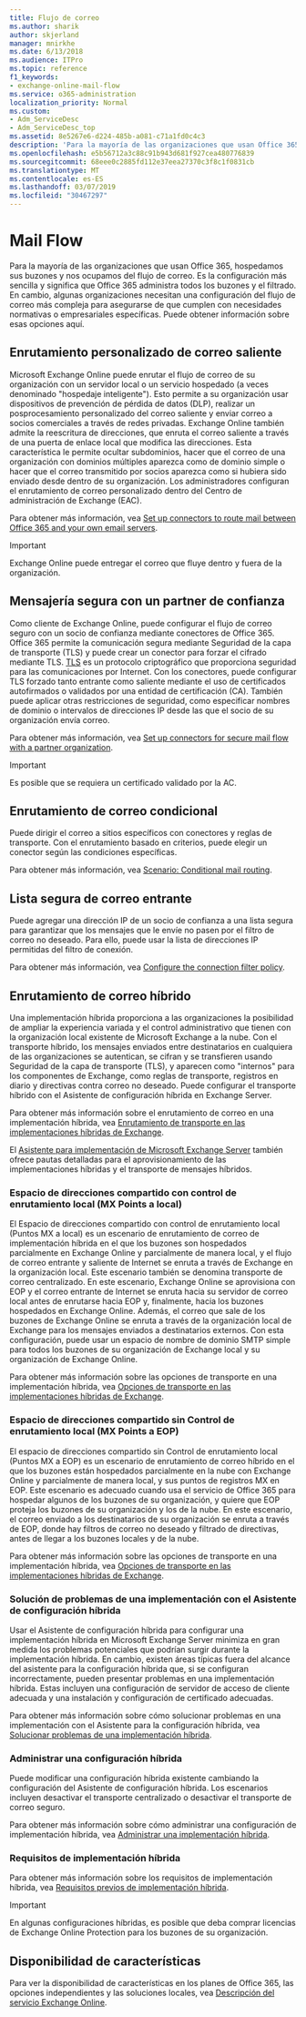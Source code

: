 ```yaml
---
title: Flujo de correo
ms.author: sharik
author: skjerland
manager: mnirkhe
ms.date: 6/13/2018
ms.audience: ITPro
ms.topic: reference
f1_keywords:
- exchange-online-mail-flow
ms.service: o365-administration
localization_priority: Normal
ms.custom:
- Adm_ServiceDesc
- Adm_ServiceDesc_top
ms.assetid: 8e5267e6-d224-485b-a081-c71a1fd0c4c3
description: 'Para la mayoría de las organizaciones que usan Office 365, hospedamos sus buzones y nos ocupamos del flujo de correo. Es la configuración más sencilla y significa que Office 365 administra todos los buzones y el filtrado. En cambio, algunas organizaciones necesitan una configuración del flujo de correo más compleja para asegurarse de que cumplen con necesidades normativas o empresariales específicas. Puede obtener información sobre esas opciones aquí. '
ms.openlocfilehash: e5b56712a3c88c91b943d681f927cea480776839
ms.sourcegitcommit: 68eee0c2885fd112e37eea27370c3f8c1f0831cb
ms.translationtype: MT
ms.contentlocale: es-ES
ms.lasthandoff: 03/07/2019
ms.locfileid: "30467297"
---
```

# <a name="mail-flow"></a>Mail Flow

Para la mayoría de las organizaciones que usan Office 365, hospedamos sus buzones y nos ocupamos del flujo de correo. Es la configuración más sencilla y significa que Office 365 administra todos los buzones y el filtrado. En cambio, algunas organizaciones necesitan una configuración del flujo de correo más compleja para asegurarse de que cumplen con necesidades normativas o empresariales específicas. Puede obtener información sobre esas opciones aquí.  
  
## <a name="custom-routing-of-outbound-email"></a>Enrutamiento personalizado de correo saliente

Microsoft Exchange Online puede enrutar el flujo de correo de su organización con un servidor local o un servicio hospedado (a veces denominado "hospedaje inteligente"). Esto permite a su organización usar dispositivos de prevención de pérdida de datos (DLP), realizar un posprocesamiento personalizado del correo saliente y enviar correo a socios comerciales a través de redes privadas. Exchange Online también admite la reescritura de direcciones, que enruta el correo saliente a través de una puerta de enlace local que modifica las direcciones. Esta característica le permite ocultar subdominios, hacer que el correo de una organización con dominios múltiples aparezca como de dominio simple o hacer que el correo transmitido por socios aparezca como si hubiera sido enviado desde dentro de su organización. Los administradores configuran el enrutamiento de correo personalizado dentro del Centro de administración de Exchange (EAC).
  
Para obtener más información, vea [Set up connectors to route mail between Office 365 and your own email servers](http://technet.microsoft.com/library/2e93fd60-a5ef-4e64-8e62-2b862b2d1033.aspx).
  
> [!IMPORTANT]
> Exchange Online puede entregar el correo que fluye dentro y fuera de la organización. 
  
## <a name="secure-messaging-with-a-trusted-partner"></a>Mensajería segura con un partner de confianza

Como cliente de Exchange Online, puede configurar el flujo de correo seguro con un socio de confianza mediante conectores de Office 365. Office 365 permite la comunicación segura mediante Seguridad de la capa de transporte (TLS) y puede crear un conector para forzar el cifrado mediante TLS. [TLS](https://technet.microsoft.com/en-us/library/mt163898.aspx) es un protocolo criptográfico que proporciona seguridad para las comunicaciones por Internet. Con los conectores, puede configurar TLS forzado tanto entrante como saliente mediante el uso de certificados autofirmados o validados por una entidad de certificación (CA). También puede aplicar otras restricciones de seguridad, como especificar nombres de dominio o intervalos de direcciones IP desde las que el socio de su organización envía correo. 
  
Para obtener más información, vea [Set up connectors for secure mail flow with a partner organization](http://technet.microsoft.com/library/1ce4d6a4-41ba-4d1e-9ca9-e826252c1041.aspx).
  
> [!IMPORTANT]
> Es posible que se requiera un certificado validado por la AC. 
  
## <a name="conditional-mail-routing"></a>Enrutamiento de correo condicional

Puede dirigir el correo a sitios específicos con conectores y reglas de transporte. Con el enrutamiento basado en criterios, puede elegir un conector según las condiciones específicas.
  
Para obtener más información, vea [Scenario: Conditional mail routing](http://technet.microsoft.com/library/82d105e2-e955-4e03-99c3-3314a5d21a4c.aspx).
  
## <a name="incoming-mail-safe-list"></a>Lista segura de correo entrante

Puede agregar una dirección IP de un socio de confianza a una lista segura para garantizar que los mensajes que le envíe no pasen por el filtro de correo no deseado. Para ello, puede usar la lista de direcciones IP permitidas del filtro de conexión.
  
Para obtener más información, vea [Configure the connection filter policy](http://technet.microsoft.com/library/6ae78c12-7bbe-44fa-ab13-c3768387d0e3.aspx).
  
## <a name="hybrid-email-routing"></a>Enrutamiento de correo híbrido

Una implementación híbrida proporciona a las organizaciones la posibilidad de ampliar la experiencia variada y el control administrativo que tienen con la organización local existente de Microsoft Exchange a la nube. Con el transporte híbrido, los mensajes enviados entre destinatarios en cualquiera de las organizaciones se autentican, se cifran y se transfieren usando Seguridad de la capa de transporte (TLS), y aparecen como "internos" para los componentes de Exchange, como reglas de transporte, registros en diario y directivas contra correo no deseado. Puede configurar el transporte híbrido con el Asistente de configuración híbrida en Exchange Server.
  
Para obtener más información sobre el enrutamiento de correo en una implementación híbrida, vea [Enrutamiento de transporte en las implementaciones híbridas de Exchange](https://go.microsoft.com/fwlink/p/?LinkId=271757).
  
El [Asistente para implementación de Microsoft Exchange Server](https://go.microsoft.com/fwlink/p/?LinkId=287036) también ofrece pautas detalladas para el aprovisionamiento de las implementaciones híbridas y el transporte de mensajes híbridos. 
  
### <a name="shared-address-space-with-on-premises-routing-control-mx-points-to-on-premises"></a>Espacio de direcciones compartido con control de enrutamiento local (MX Points a local)

El Espacio de direcciones compartido con control de enrutamiento local (Puntos MX a local) es un escenario de enrutamiento de correo de implementación híbrida en el que los buzones son hospedados parcialmente en Exchange Online y parcialmente de manera local, y el flujo de correo entrante y saliente de Internet se enruta a través de Exchange en la organización local. Este escenario también se denomina transporte de correo centralizado. En este escenario, Exchange Online se aprovisiona con EOP y el correo entrante de Internet se enruta hacia su servidor de correo local antes de enrutarse hacia EOP y, finalmente, hacia los buzones hospedados en Exchange Online. Además, el correo que sale de los buzones de Exchange Online se enruta a través de la organización local de Exchange para los mensajes enviados a destinatarios externos. Con esta configuración, puede usar un espacio de nombre de dominio SMTP simple para todos los buzones de su organización de Exchange local y su organización de Exchange Online. 
  
Para obtener más información sobre las opciones de transporte en una implementación híbrida, vea [Opciones de transporte en las implementaciones híbridas de Exchange](https://go.microsoft.com/fwlink/p/?LinkID=271758).
  
### <a name="shared-address-space-without-on-premises-routing-control-mx-points-to-eop"></a>Espacio de direcciones compartido sin Control de enrutamiento local (MX Points a EOP)

El espacio de direcciones compartido sin Control de enrutamiento local (Puntos MX a EOP) es un escenario de enrutamiento de correo híbrido en el que los buzones están hospedados parcialmente en la nube con Exchange Online y parcialmente de manera local, y sus puntos de registros MX en EOP. Este escenario es adecuado cuando usa el servicio de Office 365 para hospedar algunos de los buzones de su organización, y quiere que EOP proteja los buzones de su organización y los de la nube. En este escenario, el correo enviado a los destinatarios de su organización se enruta a través de EOP, donde hay filtros de correo no deseado y filtrado de directivas, antes de llegar a los buzones locales y de la nube. 
  
Para obtener más información sobre las opciones de transporte en una implementación híbrida, vea [Opciones de transporte en las implementaciones híbridas de Exchange](https://go.microsoft.com/fwlink/p/?LinkID=271758).
  
### <a name="troubleshooting-a-deployment-with-the-hybrid-configuration-wizard"></a>Solución de problemas de una implementación con el Asistente de configuración híbrida

Usar el Asistente de configuración híbrida para configurar una implementación híbrida en Microsoft Exchange Server minimiza en gran medida los problemas potenciales que podrían surgir durante la implementación híbrida. En cambio, existen áreas típicas fuera del alcance del asistente para la configuración híbrida que, si se configuran incorrectamente, pueden presentar problemas en una implementación híbrida. Estas incluyen una configuración de servidor de acceso de cliente adecuada y una instalación y configuración de certificado adecuadas.
  
Para obtener más información sobre cómo solucionar problemas en una implementación con el Asistente para la configuración híbrida, vea [Solucionar problemas de una implementación híbrida](https://go.microsoft.com/fwlink/p/?LinkId=271040).
  
### <a name="managing-a-hybrid-configuration"></a>Administrar una configuración híbrida

Puede modificar una configuración híbrida existente cambiando la configuración del Asistente de configuración híbrida. Los escenarios incluyen desactivar el transporte centralizado o desactivar el transporte de correo seguro.
  
Para obtener más información sobre cómo administrar una configuración de implementación híbrida, vea [Administrar una implementación híbrida](https://go.microsoft.com/fwlink/p/?LinkId=271044).
  
### <a name="hybrid-deployment-requirements"></a>Requisitos de implementación híbrida

Para obtener más información sobre los requisitos de implementación híbrida, vea [Requisitos previos de implementación híbrida](https://go.microsoft.com/fwlink/p/?LinkId=271759).
  
> [!IMPORTANT]
> En algunas configuraciones híbridas, es posible que deba comprar licencias de Exchange Online Protection para los buzones de su organización. 
  
## <a name="feature-availability"></a>Disponibilidad de características

Para ver la disponibilidad de características en los planes de Office 365, las opciones independientes y las soluciones locales, vea [Descripción del servicio Exchange Online](exchange-online-service-description.md).
  

